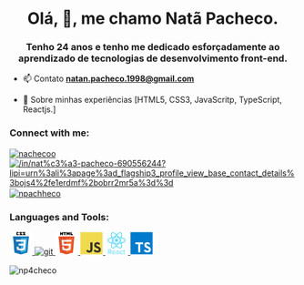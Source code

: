 <h1 align="center">Olá, 👋, me chamo Natã Pacheco.</h1>
<h3 align="center">Tenho 24 anos e tenho me dedicado esforçadamente ao aprendizado de tecnologias de desenvolvimento front-end.</h3>

- 📫 Contato **natan.pacheco.1998@gmail.com**

- 📄 Sobre minhas experiências [HTML5, CSS3, JavaScritp, TypeScript, Reactjs.]

<h3 align="left">Connect with me:</h3>
<p align="left">
<a href="https://twitter.com/nachecoo" target="blank"><img align="center" src="https://raw.githubusercontent.com/rahuldkjain/github-profile-readme-generator/master/src/images/icons/Social/twitter.svg" alt="nachecoo" height="30" width="40" /></a>
<a href="https://linkedin.com/in//in/nat%c3%a3-pacheco-690556244?lipi=urn%3ali%3apage%3ad_flagship3_profile_view_base_contact_details%3bojs4%2fe1erdmf%2bobrr2mr5a%3d%3d" target="blank"><img align="center" src="https://raw.githubusercontent.com/rahuldkjain/github-profile-readme-generator/master/src/images/icons/Social/linked-in-alt.svg" alt="/in/nat%c3%a3-pacheco-690556244?lipi=urn%3ali%3apage%3ad_flagship3_profile_view_base_contact_details%3bojs4%2fe1erdmf%2bobrr2mr5a%3d%3d" height="30" width="40" /></a>
<a href="https://instagram.com/npachheco" target="blank"><img align="center" src="https://raw.githubusercontent.com/rahuldkjain/github-profile-readme-generator/master/src/images/icons/Social/instagram.svg" alt="npachheco" height="30" width="40" /></a>
</p>

<h3 align="left">Languages and Tools:</h3>
<p align="left"> <a href="https://www.w3schools.com/css/" target="_blank" rel="noreferrer"> <img src="https://raw.githubusercontent.com/devicons/devicon/master/icons/css3/css3-original-wordmark.svg" alt="css3" width="40" height="40"/> </a> <a href="https://git-scm.com/" target="_blank" rel="noreferrer"> <img src="https://www.vectorlogo.zone/logos/git-scm/git-scm-icon.svg" alt="git" width="40" height="40"/> </a> <a href="https://www.w3.org/html/" target="_blank" rel="noreferrer"> <img src="https://raw.githubusercontent.com/devicons/devicon/master/icons/html5/html5-original-wordmark.svg" alt="html5" width="40" height="40"/> </a> <a href="https://developer.mozilla.org/en-US/docs/Web/JavaScript" target="_blank" rel="noreferrer"> <img src="https://raw.githubusercontent.com/devicons/devicon/master/icons/javascript/javascript-original.svg" alt="javascript" width="40" height="40"/> </a> <a href="https://reactjs.org/" target="_blank" rel="noreferrer"> <img src="https://raw.githubusercontent.com/devicons/devicon/master/icons/react/react-original-wordmark.svg" alt="react" width="40" height="40"/> </a> <a href="https://www.typescriptlang.org/" target="_blank" rel="noreferrer"> <img src="https://raw.githubusercontent.com/devicons/devicon/master/icons/typescript/typescript-original.svg" alt="typescript" width="40" height="40"/> </a> </p>

<p><img align="center" src="https://github-readme-stats.vercel.app/api/top-langs?username=np4checo&show_icons=true&locale=en&layout=compact" alt="np4checo" /></p>

